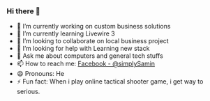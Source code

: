 ### Hi there 👋

- 🔭 I’m currently working on custom business solutions
- 🌱 I’m currently learning Livewire 3
- 👯 I’m looking to collaborate on local business project
- 🤔 I’m looking for help with Learning new stack
- 💬 Ask me about computers and general tech stuffs
- 📫 How to reach me: [Facebook - @simplySamin](https://www.facebook.com/simplySamin/) 
- 😄 Pronouns: He
- ⚡ Fun fact: When i play online tactical shooter game, i get way to serious.

